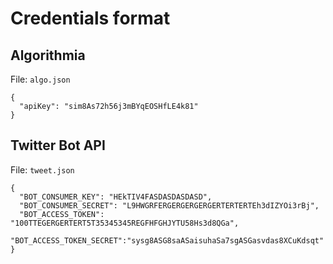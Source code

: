 # Credentials format

## Algorithmia

File: `algo.json`

```
{
  "apiKey": "sim8As72h56j3mBYqEOSHfLE4k81"
}
```

## Twitter Bot API

File: `tweet.json`

```
{
  "BOT_CONSUMER_KEY": "HEkTIV4FASDASDASDASD",
  "BOT_CONSUMER_SECRET": "L9HWGRFERGERGERGERGERTERTERTEh3dIZYOi3rBj",
  "BOT_ACCESS_TOKEN": "100TTEGERGERTERT5T35345345REGFHFGHJYTU58Hs3d8QGa",
  "BOT_ACCESS_TOKEN_SECRET":"sysg8ASG8saASaisuhaSa7sgASGasvdas8XCuKdsqt"
}
```